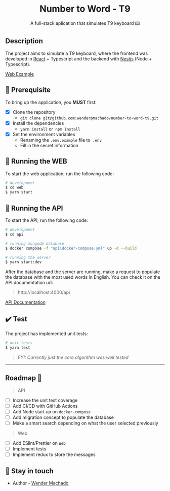 <h1 align="center">
  Number to Word - T9
</h1>

<p align="center">A full-stack aplication that simulates T9 keyboard ⌨️</p>

## Description

The project aims to simulate a T9 keyboard, where the frontend was developed in [React](https://reactjs.org/) + Typescript and the backend with [Nestjs](https://nestjs.com/) (Node + Typescript).

[Web Example](.github/images/web-example.png)

## 🔧 Prerequisite

To bring up the application, you **MUST** first:

* [x] Clone the repository
   - `git clone git@github.com:wenderpmachado/number-to-word-t9.git`
* [x] Install the dependencies
   - `yarn install` or` npm install`
* [x] Set the environment variables
   - Renaming the `.env.example` file to` .env`
   - Fill in the secret information

## :rocket: Running the WEB
To start the web application, run the following code:

```bash
# development
$ cd web
$ yarn start
```

## :rocket: Running the API
To start the API, run the following code:

```bash
# development
$ cd api

# running mongodb database
$ docker compose -f "api\docker-compose.yml" up -d --build

# running the server
$ yarn start:dev
```

After the database and the server are running, make a request to populate the database with the most used words in English. You can check it on the API documentation url:

> http://localhost:4000/api

[API Documentation](.github/images/api-example.png)

## :heavy_check_mark: Test

The project has implemented unit tests:

```bash
# unit tests
$ yarn test
```

> *FYI: Currently just the core algorithm was well tested*

<hr>

## Roadmap 🔭

> API
* [ ] Increase the unit test coverage
* [ ] Add CI/CD with GitHub Actions
* [ ] Add Node start up on `docker-compose`
* [ ] Add migration concept to populate the database
* [ ] Make a smart search depending on what the user selected previously 

> Web
* [ ] Add ESlint/Prettier on `Web`
* [ ] Implement tests
* [ ] Implement redux to store the messages

## :wave: Stay in touch

- Author - [Wender Machado](https://www.linkedin.com/in/wenderpmachado)